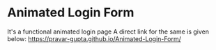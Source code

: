 # Animated Login Form
 It's a functional animated login page
A direct link for the same is given below:
https://pravar-gupta.github.io/Animated-Login-Form/
